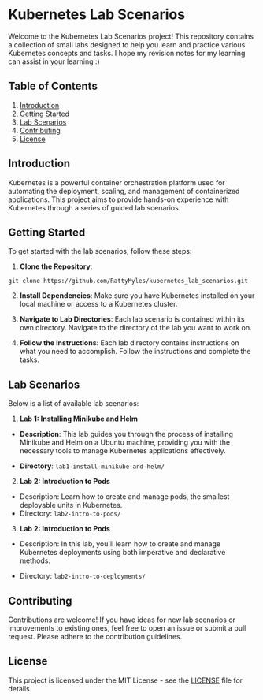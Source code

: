 # Kubernetes Lab Scenarios

Welcome to the Kubernetes Lab Scenarios project! This repository contains a collection of small labs designed to help you learn and practice various Kubernetes concepts and tasks.
I hope my revision notes for my learning can assist in your learning :) 
## Table of Contents

1. [Introduction](#introduction)
2. [Getting Started](#getting-started)
3. [Lab Scenarios](#lab-scenarios)
4. [Contributing](#contributing)
5. [License](#license)

## Introduction

Kubernetes is a powerful container orchestration platform used for automating the deployment, scaling, and management of containerized applications. This project aims to provide hands-on experience with Kubernetes through a series of guided lab scenarios.

## Getting Started

To get started with the lab scenarios, follow these steps:

1. **Clone the Repository**:
```
git clone https://github.com/RattyMyles/kubernetes_lab_scenarios.git
```


2. **Install Dependencies**: 
Make sure you have Kubernetes installed on your local machine or access to a Kubernetes cluster.

3. **Navigate to Lab Directories**: 
Each lab scenario is contained within its own directory. Navigate to the directory of the lab you want to work on.

4. **Follow the Instructions**: 
Each lab directory contains instructions on what you need to accomplish. Follow the instructions and complete the tasks.

## Lab Scenarios

Below is a list of available lab scenarios:

1. **Lab 1: Installing Minikube and Helm**

- **Description**: This lab guides you through the process of installing Minikube and Helm on a Ubuntu machine, providing you with the necessary tools to manage Kubernetes applications effectively.

- **Directory**: `lab1-install-minikube-and-helm/`

2. **Lab 2: Introduction to Pods**
- Description: Learn how to create and manage pods, the smallest deployable units in Kubernetes.
- Directory: `lab2-intro-to-pods/`

3. **Lab 2: Introduction to Pods**
- Description: In this lab, you'll learn how to create and manage Kubernetes deployments using both imperative and declarative methods.

- Directory: `lab2-intro-to-deployments/`

## Contributing

Contributions are welcome! If you have ideas for new lab scenarios or improvements to existing ones, feel free to open an issue or submit a pull request. Please adhere to the contribution guidelines.

## License

This project is licensed under the MIT License - see the [LICENSE](LICENSE) file for details.
